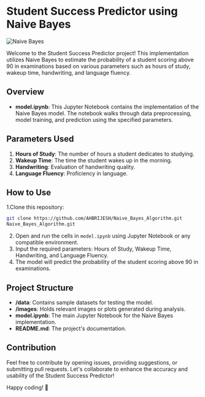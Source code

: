 # Student Success Predictor using Naive Bayes

![Naive Bayes](https://img.shields.io/badge/Implementation-Naive%20Bayes-green)

Welcome to the Student Success Predictor project! This implementation utilizes Naive Bayes to estimate the probability of a student scoring above 90 in examinations based on various parameters such as hours of study, wakeup time, handwriting, and language fluency.

## Overview

- **model.ipynb**: This Jupyter Notebook contains the implementation of the Naive Bayes model. The notebook walks through data preprocessing, model training, and prediction using the specified parameters.

## Parameters Used

1. **Hours of Study**: The number of hours a student dedicates to studying.
2. **Wakeup Time**: The time the student wakes up in the morning.
3. **Handwriting**: Evaluation of handwriting quality.
4. **Language Fluency**: Proficiency in language.

## How to Use

1.Clone this repository:

   ```bash
   git clone https://github.com/AHBRIJESH/Naive_Bayes_Algorithm.git
   Naive_Bayes_Algorithm.git
   ```
2.  Open and run the cells in `model.ipynb` using Jupyter Notebook or any compatible environment.
3. Input the required parameters: Hours of Study, Wakeup Time, Handwriting, and Language Fluency.
4. The model will predict the probability of the student scoring above 90 in examinations.


## Project Structure

- **/data**: Contains sample datasets for testing the model.
- **/images**: Holds relevant images or plots generated during analysis.
- **model.ipynb**: The main Jupyter Notebook for the Naive Bayes implementation.
- **README.md**: The project's documentation.

## Contribution

Feel free to contribute by opening issues, providing suggestions, or submitting pull requests. Let's collaborate to enhance the accuracy and usability of the Student Success Predictor!

Happy coding! 🚀
